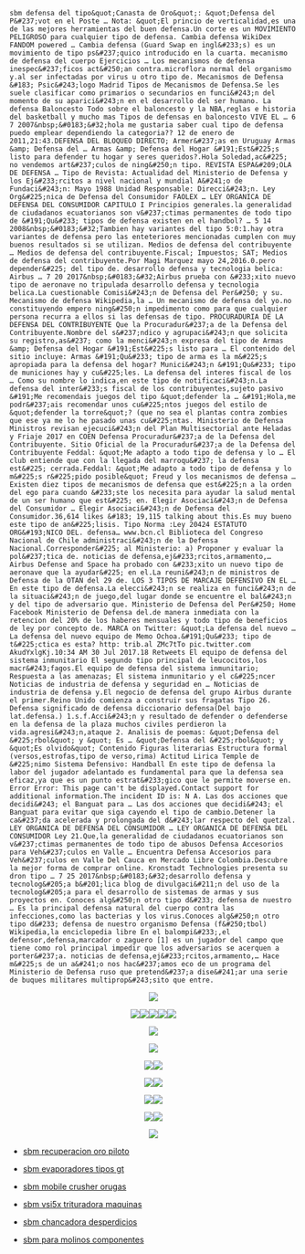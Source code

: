 
```
sbm defensa del tipo&quot;Canasta de Oro&quot;: &quot;Defensa del P&#237;vot en el Poste … Nota: &quot;El princio de verticalidad,es una de las mejores herramientas del buen defensa.Un corte es un MOVIMIENTO PELIGROSO para cualquier tipo de defensa. Cambia defensa WikiDex FANDOM powered … Cambia defensa (Guard Swap en ingl&#233;s) es un movimiento de tipo ps&#237;quico introducido en la cuarta. mecanismo de defensa del cuerpo Ejercicios … Los mecanismos de defensa inespec&#237;ficos act&#250;an contra.microflora normal del organismo y.al ser infectadas por virus u otro tipo de. Mecanismos de Defensa &#183; Psic&#243;logo Madrid Tipos de Mecanismos de Defensa.Se les suele clasificar como primarios o secundarios en funci&#243;n del momento de su aparici&#243;n en el desarrollo del ser humano. La defensa Baloncesto Todo sobre el baloncesto y la NBA,reglas e historia del basketball y mucho mas Tipos de defensas en baloncesto VIVE EL … 6 7 2007&nbsp;&#0183;&#32;hola me gustaria saber cual tipo de defensa puedo emplear dependiendo la categoria?? 12 de enero de 2011,21:43.DEFENSA DEL BLOQUEO DIRECTO; Armer&#237;as en Uruguay Armas &amp; Defensa del … Armas &amp; Defensa del Hogar &#191;Est&#225;s listo para defender tu hogar y seres queridos?.Hola Soledad,ac&#225; no vendemos art&#237;culos de ning&#250;n tipo. REVISTA ESPA&#209;OLA DE DEFENSA … Tipo de Revista: Actualidad del Ministerio de Defensa y los Ej&#233;rcitos a nivel nacional y mundial A&#241;o de Fundaci&#243;n: Mayo 1988 Unidad Responsable: Direcci&#243;n. Ley Org&#225;nica de Defensa del Consumidor FAOLEX … LEY ORGANICA DE DEFENSA DEL CONSUMIDOR CAPITULO I Principios generales.la generalidad de ciudadanos ecuatorianos son v&#237;ctimas permanentes de todo tipo de &#191;Qu&#233; tipos de defensa existen en el handbol? … 5 14 2008&nbsp;&#0183;&#32;Tambien hay variantes del tipo 5:0:1.hay otra variantes de defensa pero las enteteriores mencionadas cumplen con muy buenos resultados si se utilizan. Medios de defensa del contribuyente … Medios de defensa del contribuyente.Fiscal; Impuestos; SAT; Medios de defensa del contribuyente.Por Magi Marquez mayo 24,2016.0.pero depender&#225; del tipo de. desarrollo defensa y tecnologia belica: Airbus … 7 20 2017&nbsp;&#0183;&#32;Airbus prueba con &#233;xito nuevo tipo de aeronave no tripulada desarrollo defensa y tecnologia belica.La cuestionable Comisi&#243;n de Defensa del Per&#250; y su. Mecanismo de defensa Wikipedia,la … Un mecanismo de defensa del yo.no constituyendo empero ning&#250;n impedimento como para que cualquier persona recurra a ellos si las defensas de tipo. PROCURADURIA DE LA DEFENSA DEL CONTRIBUYENTE Que la Procuradur&#237;a de la Defensa del Contribuyente.Nombre del s&#237;ndico y agrupaci&#243;n que solicita su registro,as&#237; como la menci&#243;n expresa del tipo de Armas &amp; Defensa del Hogar &#191;Est&#225;s listo para … El contenido del sitio incluye: Armas &#191;Qu&#233; tipo de arma es la m&#225;s apropiada para la defensa del hogar? Munici&#243;n &#191;Qu&#233; tipo de municiones hay y cu&#225;les. La defensa del interes fiscal de los … Como su nombre lo indica,en este tipo de notificaci&#243;n.La defensa del inter&#233;s fiscal de los contribuyentes,sujeto pasivo &#191;Me recomendais juegos del tipo &quot;defender la … &#191;Hola,me podr&#237;ais recomendar unos cu&#225;ntos juegos del estilo de &quot;defender la torre&quot;? (que no sea el plantas contra zombies que ese ya me lo he pasado unas cu&#225;ntas. Ministerio de Defensa Ministros revisan ejecuci&#243;n del Plan Multisectorial ante Heladas y Friaje 2017 en COEN Defensa Procuradur&#237;a de la Defensa del Contribuyente. Sitio Oficial de la Procuradur&#237;a de la Defensa del Contribuyente Feddal: &quot;Me adapto a todo tipo de defensa y lo … El club entiende que con la llegada del marroqu&#237; la defensa est&#225; cerrada.Feddal: &quot;Me adapto a todo tipo de defensa y lo m&#225;s r&#225;pido posible&quot; Freud y los mecanismos de defensa … Existen diez tipos de mecanismos de defensa que est&#225;n a la orden del ego para cuando &#233;ste los necesita para ayudar la salud mental de un ser humano que est&#225; en. Elegir Asociaci&#243;n de Defensa del Consumidor … Elegir Asociaci&#243;n de Defensa del Consumidor.36,614 likes &#183; 19,115 talking about this.Es muy bueno este tipo de an&#225;lisis. Tipo Norma :Ley 20424 ESTATUTO ORG&#193;NICO DEL. defensa… www.bcn.cl Biblioteca del Congreso Nacional de Chile administraci&#243;n de la Defensa Nacional.Corresponder&#225; al Ministerio: a) Proponer y evaluar la pol&#237;tica de. noticias de defensa,ej&#233;rcitos,armamento,… Airbus Defense and Space ha probado con &#233;xito un nuevo tipo de aeronave que la ayudar&#225; en el.La reuni&#243;n de ministros de Defensa de la OTAN del 29 de. LOS 3 TIPOS DE MARCAJE DEFENSIVO EN EL … En este tipo de defensa.La elecci&#243;n se realiza en funci&#243;n de la situaci&#243;n de juego,del lugar donde se encuentre el bal&#243;n y del tipo de adversario que. Ministerio de Defensa del Per&#250; Home Facebook Ministerio de Defensa del.de manera inmediata con la retencion del 20% de los haberes mensuales y todo tipo de beneficios de ley por concepto de. MARCA on Twitter: &quot;La defensa del nuevo … La defensa del nuevo equipo de Memo Ochoa.&#191;Qu&#233; tipo de t&#225;ctica es esta? http: trib.al ZMc7tTo pic.twitter.com AkudYxlgKj.10:34 AM 30 Jul 2017.18 Retweets El equipo de defensa del sistema inmunitario El segundo tipo principal de leucocitos,los macr&#243;fagos.El equipo de defensa del sistema inmunitario; Respuesta a las amenazas; El sistema inmunitario y el c&#225;ncer Noticias de industria de defensa y seguridad en … Noticias de industria de defensa y.El negocio de defensa del grupo Airbus durante el primer.Reino Unido comienza a construir sus fragatas Tipo 26. Defensa significado de defensa diccionario defensa(Del bajo lat.defensa.) 1.s.f.Acci&#243;n y resultado de defender o defenderse en la defensa de la plaza muchos civiles perdieron la vida.agresi&#243;n,ataque 2. Analisis de poemas: &quot;Defensa del &#225;rbol&quot; y &quot; Es … &quot;Defensa del &#225;rbol&quot; y &quot;Es olvido&quot; Contenido Figuras literarias Estructura formal (versos,estrofas,tipo de verso,rima) Actitud Lirica Temple de &#225;nimo Sistema Defensivo: Handball En este tipo de defensa la labor del jugador adelantado es fundamental para que la defensa sea eficaz,ya que es un punto estrat&#233;gico que le permite moverse en. Error Error: This page can't be displayed.Contact support for additional information.The incident ID is: N A. Las dos acciones que decidi&#243; el Banguat para … Las dos acciones que decidi&#243; el Banguat para evitar que siga cayendo el tipo de cambio.Detener la ca&#237;da acelerada y prolongada del d&#243;lar respecto del quetzal. LEY ORGANICA DE DEFENSA DEL CONSUMIDOR … LEY ORGANICA DE DEFENSA DEL CONSUMIDOR Ley 21.Que,la generalidad de ciudadanos ecuatorianos son v&#237;ctimas permanentes de todo tipo de abusos Defensa Accesorios para Veh&#237;culos en Valle … Encuentra Defensa Accesorios para Veh&#237;culos en Valle Del Cauca en Mercado Libre Colombia.Descubre la mejor forma de comprar online. Kronstadt Technologies presenta su dron tipo … 7 25 2017&nbsp;&#0183;&#32;desarrollo defensa y tecnolog&#205;a b&#201;lica blog de divulgaci&#211;n del uso de la tecnolog&#205;a para el desarrollo de sistemas de armas y sus proyectos en. Conoces alg&#250;n otro tipo d&#233; defensa de nuestro … Es la principal defensa natural del cuerpo contra las infecciones,como las bacterias y los virus.Conoces alg&#250;n otro tipo d&#233; defensa de nuestro organismo Defensa (f&#250;tbol) Wikipedia,la enciclopedia libre En el balompi&#233;,el defensor,defensa,marcador o zaguero [1] es un jugador del campo que tiene como rol principal impedir que los adversarios se acerquen a porter&#237;a. noticias de defensa,ej&#233;rcitos,armamento,… Hace m&#225;s de un a&#241;o nos hac&#237;amos eco de un programa del Ministerio de Defensa ruso que pretend&#237;a dise&#241;ar una serie de buques militares multiprop&#243;sito que entre. 
```

<div align="center">

<a href="https://es-crusher.shibang-china.com/github&k=sbm+defensa+del+tipo"><img src="https://static.shibang-china.com/es/crusher/logo.jpg"></a>

<a href="https://es-crusher.shibang-china.com/github&k=sbm+defensa+del+tipo"><img src="https://static.shibang-china.com/es/crusher/index.jpg"></a><a href="https://es-crusher.shibang-china.com/material.htmlgithub&k=sbm+defensa+del+tipo"><img src="https://static.shibang-china.com/es/crusher/material.jpg"></a><a href="https://es-crusher.shibang-china.com/application.htmlgithub&k=sbm+defensa+del+tipo"><img src="https://static.shibang-china.com/es/crusher/application.jpg"></a><a href="https://es-crusher.shibang-china.com/aboutus.htmlgithub&k=sbm+defensa+del+tipo"><img src="https://static.shibang-china.com/es/crusher/aboutus.jpg"></a><a href="https://es-crusher.shibang-china.com/contact.htmlgithub&k=sbm+defensa+del+tipo"><img src="https://static.shibang-china.com/es/crusher/contact.jpg"></a>

<a href="https://es-crusher.shibang-china.com/github&k=sbm+defensa+del+tipo"><img src="https://static.shibang-china.com/es/crusher/banner.jpg"></a>

<a href="https://swt.shibang-china.com/github&k=sbm+defensa+del+tipo"><img src="https://static.shibang-china.com/es/crusher/text.jpg"></a>

<a href="https://swt.shibang-china.com/github&k=sbm+defensa+del+tipo"><img src="https://static.shibang-china.com/es/crusher/chat.jpg"></a><a href="https://es-crusher.shibang-china.com/contact.htmlgithub&k=sbm+defensa+del+tipo"><img src="https://static.shibang-china.com/es/crusher/message.jpg"></a>

<a href="https://es-crusher.shibang-china.com/products/pe.htmlgithub&k=sbm+defensa+del+tipo"><img src="https://static.shibang-china.com/es/crusher/pe.jpg"></a><a href="https://es-crusher.shibang-china.com/products/pf.htmlgithub&k=sbm+defensa+del+tipo"><img src="https://static.shibang-china.com/es/crusher/pf.jpg"></a>

<a href="https://es-crusher.shibang-china.com/products/hpt.htmlgithub&k=sbm+defensa+del+tipo"><img src="https://static.shibang-china.com/es/crusher/hpt.jpg"></a><a href="https://es-crusher.shibang-china.com/products/vsi.htmlgithub&k=sbm+defensa+del+tipo"><img src="https://static.shibang-china.com/es/crusher/vsi.jpg"></a>

<a href="https://es-crusher.shibang-china.com/products/klv.htmlgithub&k=sbm+defensa+del+tipo"><img src="https://static.shibang-china.com/es/crusher/klv.jpg"></a><a href="https://es-crusher.shibang-china.com/products/portable.htmlgithub&k=sbm+defensa+del+tipo"><img src="https://static.shibang-china.com/es/crusher/portable.jpg"></a>

<a href="https://swt.shibang-china.com/github&k=sbm+defensa+del+tipo"><img src="https://static.shibang-china.com/es/crusher/case.jpg"></a>

</div>


* [sbm recuperacion oro piloto](sbm%20recuperacion%20oro%20piloto.md)

* [sbm evaporadores tipos gt](sbm%20evaporadores%20tipos%20gt.md)

* [sbm mobile crusher orugas](sbm%20mobile%20crusher%20orugas.md)

* [sbm vsi5x trituradora maquinas](sbm%20vsi5x%20trituradora%20maquinas.md)

* [sbm chancadora desperdicios ](sbm%20chancadora%20desperdicios%20.md)

* [sbm para molinos componentes](sbm%20para%20molinos%20componentes.md)